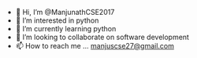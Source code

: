 - 👋 Hi, I’m @ManjunathCSE2017
- 👀 I’m interested in python
- 🌱 I’m currently learning python
- 💞️ I’m looking to collaborate on software development
- 📫 How to reach me ... manjuscse27@gmail.com

<!---
ManjunathCSE2017/ManjunathCSE2017 is a ✨ special ✨ repository because its `README.md` (this file) appears on your GitHub profile.
You can click the Preview link to take a look at your changes.
--->

